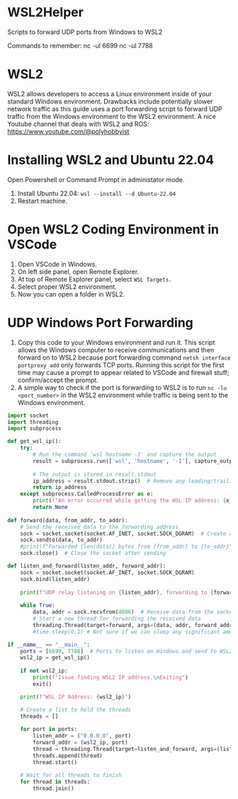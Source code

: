 # WSL2Helper

Scripts to forward UDP ports from Windows to WSL2

Commands to remember:
nc -ul 6699
nc -ul 7788

# WSL2

WSL2 allows developers to access a Linux environment inside of your standard Windows environment.
Drawbacks include potentially slower network traffic as this guide uses a port forwarding script to forward UDP traffic from the Windows environment to the WSL2 environment. A nice Youtube channel that deals with WSL2 and ROS: https://www.youtube.com/@polyhobbyist

# Installing WSL2 and Ubuntu 22.04

Open Powershell or Command Prompt in administator mode.

1. Install Ubuntu 22.04: `wsl --install --d Ubuntu-22.04`
2. Restart machine.

# Open WSL2 Coding Environment in VSCode

1. Open VSCode in Windows.
2. On left side panel, open Remote Explorer.
3. At top of Remote Explorer panel, select `WSL Targets.`
4. Select proper WSL2 environment.
5. Now you can open a folder in WSL2.

# UDP Windows Port Forwarding

1. Copy this code to your Windows environment and run it. This script allows the Windows computer to receive communications and then forward on to WSL2 because port forwarding command `netsh interface portproxy add` only forwards TCP ports. Running this script for the first time may cause a prompt to appear related to VSCode and firewall stuff; confirm/accept the prompt.
2. A simple way to check if the port is forwarding to WSL2 is to run `nc -lu <port_number>` in the WSL2 environment while traffic is being sent to the Windows environment.

```Python
import socket
import threading
import subprocess

def get_wsl_ip():
    try:
        # Run the command 'wsl hostname -I' and capture the output
        result = subprocess.run(['wsl', 'hostname', '-I'], capture_output=True, text=True, check=True)
        
        # The output is stored in result.stdout
        ip_address = result.stdout.strip()  # Remove any leading/trailing whitespace
        return ip_address
    except subprocess.CalledProcessError as e:
        print(f"An error occurred while getting the WSL IP address: {e}")
        return None
    
def forward(data, from_addr, to_addr):
    # Send the received data to the forwarding address
    sock = socket.socket(socket.AF_INET, socket.SOCK_DGRAM)  # Create a new UDP socket for sending
    sock.sendto(data, to_addr)
    #print(f"Forwarded {len(data)} bytes from {from_addr} to {to_addr}")
    sock.close()  # Close the socket after sending

def listen_and_forward(listen_addr, forward_addr):
    sock = socket.socket(socket.AF_INET, socket.SOCK_DGRAM)
    sock.bind(listen_addr)
    
    print(f"UDP relay listening on {listen_addr}, forwarding to {forward_addr}")
    
    while True:
        data, addr = sock.recvfrom(4096)  # Receive data from the socket
        # Start a new thread for forwarding the received data
        threading.Thread(target=forward, args=(data, addr, forward_addr)).start()
        #time.sleep(0.1) # Not sure if we can sleep any significant amount of time 

if __name__ == "__main__":
    ports = [6699, 7788]  # Ports to listen on Windows and send to WSL2.
    wsl2_ip = get_wsl_ip()
    
    if not wsl2_ip:
        print(f"Issue finding WSL2 IP address.\nExiting")
        exit()

    print(f"WSL IP Address: {wsl2_ip}")

    # Create a list to hold the threads
    threads = []
    
    for port in ports:
        listen_addr = ("0.0.0.0", port)
        forward_addr = (wsl2_ip, port)
        thread = threading.Thread(target=listen_and_forward, args=(listen_addr, forward_addr))
        threads.append(thread)
        thread.start()
    
    # Wait for all threads to finish
    for thread in threads:
        thread.join()
```
